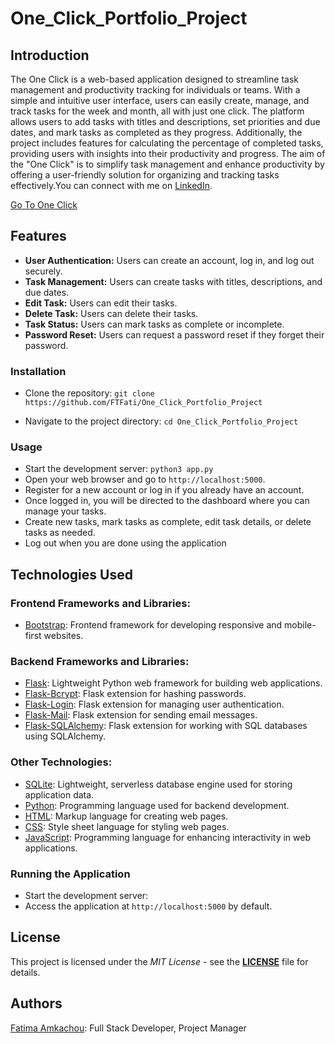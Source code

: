 # One_Click_Portfolio_Project

## Introduction

The One Click is a web-based application designed to streamline task management and productivity tracking for individuals or teams. With a simple and intuitive user interface, users can easily create, manage, and track tasks for the week and month, all with just one click. The platform allows users to add tasks with titles and descriptions, set priorities and due dates, and mark tasks as completed as they progress. Additionally, the project includes features for calculating the percentage of completed tasks, providing users with insights into their productivity and progress.
The aim of the "One Click" is to simplify task management and enhance productivity by offering a user-friendly solution for organizing and tracking tasks effectively.You can connect with me on [LinkedIn](https://www.linkedin.com/in/fatima-amkachou-7a0a53278/).

[Go To One Click](http://ftfati.pythonanywhere.com/)

## Features
- <b>User Authentication:</b> Users can create an account, log in, and log out securely.
- <b>Task Management:</b> Users can create tasks with titles, descriptions, and due dates.
- <b>Edit Task:</b> Users can edit their tasks.
- <b>Delete Task:</b> Users can delete their tasks.
- <b>Task Status:</b> Users can mark tasks as complete or incomplete.
- <b>Password Reset:</b> Users can request a password reset if they forget their password.

### Installation

- Clone the repository:
  `git clone https://github.com/FTFati/One_Click_Portfolio_Project`

- Navigate to the project directory:
  `cd One_Click_Portfolio_Project`

### Usage

- Start the development server:
  `python3 app.py`
- Open your web browser and go to `http://localhost:5000`.
- Register for a new account or log in if you already have an account.
- Once logged in, you will be directed to the dashboard where you can manage your tasks.
- Create new tasks, mark tasks as complete, edit task details, or delete tasks as needed.
- Log out when you are done using the application
## Technologies Used

### Frontend Frameworks and Libraries:
- [Bootstrap](https://getbootstrap.com/): Frontend framework for developing responsive and mobile-first websites.

### Backend Frameworks and Libraries:
- [Flask](https://flask.palletsprojects.com/): Lightweight Python web framework for building web applications.
- [Flask-Bcrypt](https://flask-bcrypt.readthedocs.io/en/latest/): Flask extension for hashing passwords.
- [Flask-Login](https://flask-login.readthedocs.io/en/latest/): Flask extension for managing user authentication.
- [Flask-Mail](https://pythonhosted.org/Flask-Mail/): Flask extension for sending email messages.
- [Flask-SQLAlchemy](https://flask-sqlalchemy.palletsprojects.com/): Flask extension for working with SQL databases using SQLAlchemy.

### Other Technologies:
- [SQLite](https://www.sqlite.org/index.html): Lightweight, serverless database engine used for storing application data.
- [Python](https://www.python.org/): Programming language used for backend development.
- [HTML](https://developer.mozilla.org/en-US/docs/Web/HTML): Markup language for creating web pages.
- [CSS](https://developer.mozilla.org/en-US/docs/Web/CSS): Style sheet language for styling web pages.
- [JavaScript](https://developer.mozilla.org/en-US/docs/Web/JavaScript): Programming language for enhancing interactivity in web applications.

### Running the Application

- Start the development server:
- Access the application at `http://localhost:5000` by default.

## License
This project is licensed under the _MIT License_ - see the **[LICENSE](./LICENSE)**
file for details.

## Authors
[Fatima Amkachou](https://github.com/FTFati): Full Stack Developer, Project Manager
